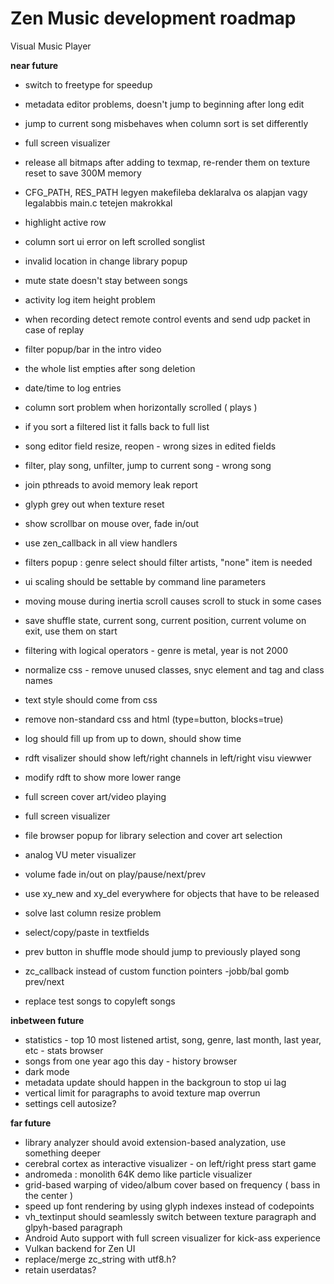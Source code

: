 # Zen Music development roadmap

Visual Music Player

**near future**

 - switch to freetype for speedup
 - metadata editor problems, doesn't jump to beginning after long edit
 - jump to current song misbehaves when column sort is set differently
 - full screen visualizer
 - release all bitmaps after adding to texmap, re-render them on texture reset to save 300M memory

- CFG_PATH, RES_PATH legyen makefileba deklaralva os alapjan vagy legalabbis main.c tetejen makrokkal

 - highlight active row
 - column sort ui error on left scrolled songlist
 - invalid location in change library popup
 - mute state doesn't stay between songs
 - activity log item height problem
 - when recording detect remote control events and send udp packet in case of replay
 - filter popup/bar in the intro video
 - the whole list empties after song deletion
 - date/time to log entries
 - column sort problem when horizontally scrolled ( plays )
 - if you sort a filtered list it falls back to full list
 - song editor field resize, reopen - wrong sizes in edited fields
 - filter, play song, unfilter, jump to current song - wrong song
 - join pthreads to avoid memory leak report
 - glyph grey out when texture reset
 - show scrollbar on mouse over, fade in/out
 - use zen_callback in all view handlers
 - filters popup : genre select should filter artists, "none" item is needed
 - ui scaling should be settable by command line parameters
 - moving mouse during inertia scroll causes scroll to stuck in some cases
 - save shuffle state, current song, current position, current volume on exit, use them on start
 - filtering with logical operators - genre is metal, year is not 2000
 - normalize css - remove unused classes, snyc element and tag and class names
 - text style should come from css
 - remove non-standard css and html (type=button, blocks=true)
 - log should fill up from up to down, should show time
 - rdft visalizer should show left/right channels in left/right visu viewwer
 - modify rdft to show more lower range
 - full screen cover art/video playing
 - full screen visualizer
 - file browser popup for library selection and cover art selection
 - analog VU meter visualizer
 - volume fade in/out on play/pause/next/prev
 - use xy_new and xy_del everywhere for objects that have to be released
 - solve last column resize problem
 - select/copy/paste in textfields
 - prev button in shuffle mode should jump to previously played song
 - zc_callback instead of custom function pointers
 -jobb/bal gomb prev/next
 - replace test songs to copyleft songs

**inbetween future**

 - statistics - top 10 most listened artist, song, genre, last month, last year, etc - stats browser
 - songs from one year ago this day - history browser
 - dark mode
 - metadata update should happen in the backgroun to stop ui lag
 - vertical limit for paragraphs to avoid texture map overrun
 - settings cell autosize?

**far future**

 - library analyzer should avoid extension-based analyzation, use something deeper
 - cerebral cortex as interactive visualizer - on left/right press start game
 - andromeda : monolith 64K demo like particle visualizer	     
 - grid-based warping of video/album cover based on frequency ( bass in the center )
 - speed up font       rendering by using glyph indexes instead of codepoints
 - vh_textinput should seamlessly switch between texture paragraph and glpyh-based paragraph
 - Android Auto support with full screen visualizer for kick-ass experience
 - Vulkan backend for Zen UI
 - replace/merge zc_string with utf8.h?
 - retain userdatas?